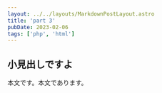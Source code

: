 ```yaml
---
layout: ../../layouts/MarkdownPostLayout.astro
title: 'part 3'
pubDate: 2023-02-06
tags: ['php', 'html']
---
```


## 小見出しですよ

本文です。本文であります。
